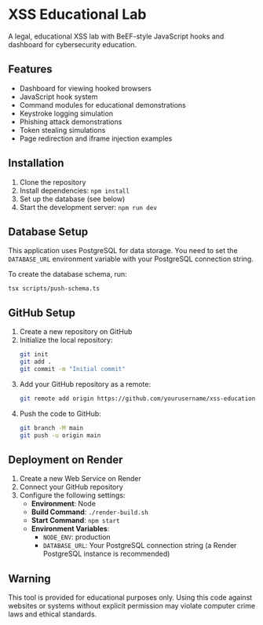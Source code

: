 # XSS Educational Lab

A legal, educational XSS lab with BeEF-style JavaScript hooks and dashboard for cybersecurity education.

## Features

- Dashboard for viewing hooked browsers
- JavaScript hook system
- Command modules for educational demonstrations
- Keystroke logging simulation
- Phishing attack demonstrations
- Token stealing simulations
- Page redirection and iframe injection examples

## Installation

1. Clone the repository
2. Install dependencies: `npm install`
3. Set up the database (see below)
4. Start the development server: `npm run dev`

## Database Setup

This application uses PostgreSQL for data storage. You need to set the `DATABASE_URL` environment variable with your PostgreSQL connection string.

To create the database schema, run:
```
tsx scripts/push-schema.ts
```

## GitHub Setup

1. Create a new repository on GitHub
2. Initialize the local repository:
   ```bash
   git init
   git add .
   git commit -m "Initial commit"
   ```
3. Add your GitHub repository as a remote:
   ```bash
   git remote add origin https://github.com/yourusername/xss-educational-lab.git
   ```
4. Push the code to GitHub:
   ```bash
   git branch -M main
   git push -u origin main
   ```

## Deployment on Render

1. Create a new Web Service on Render
2. Connect your GitHub repository
3. Configure the following settings:
   - **Environment**: Node
   - **Build Command**: `./render-build.sh`
   - **Start Command**: `npm start`
   - **Environment Variables**:
     - `NODE_ENV`: production
     - `DATABASE_URL`: Your PostgreSQL connection string (a Render PostgreSQL instance is recommended)

## Warning

This tool is provided for educational purposes only. Using this code against websites or systems without explicit permission may violate computer crime laws and ethical standards.